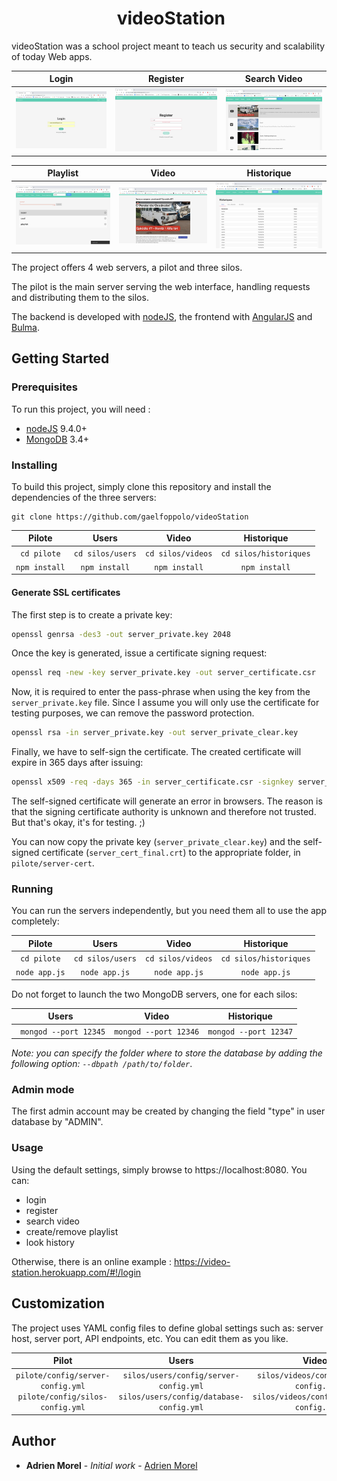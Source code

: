 <h1 align="center">
​    videoStation
</h1>



videoStation was a school project meant to teach us security and scalability of today Web apps.

|            Login            |            Register             |            Search Video            |
| :-------------------------: | :-------------------------: | :-------------------------: |
| ![Screen0](login.png) | ![Screen1](register.png) | ![Screen2](searchvideo.png) |

|            Playlist            |            Video             |            Historique            |
| :-------------------------: | :-------------------------: | :-------------------------: |
| ![Screen0](playlist.png) | ![Screen1](video.png) | ![Screen2](historique.png) |


The project offers 4 web servers, a pilot and three silos.

The pilot is the main server serving the web interface, handling requests and distributing them to the silos.

The backend is developed with [nodeJS](http://nodejs.org/), the frontend with [AngularJS](https://angularjs.org/) and [Bulma](bulma.io).

## Getting Started

### Prerequisites

To run this project, you will need :

- [nodeJS](http://nodejs.org/) 9.4.0+
- [MongoDB](https://www.mongodb.com/) 3.4+

### Installing

To build this project, simply clone this repository and install the dependencies of the three servers:

```shell
git clone https://github.com/gaelfoppolo/videoStation
```

|     Pilote     |      Users       |      Video       |      Historique       |
| :-----------: | :--------------: | :--------------: | :--------------: |
|  `cd pilote`  | `cd silos/users` | `cd silos/videos` | `cd silos/historiques` |
| `npm install` |  `npm install`   |  `npm install`   |  `npm install`   |

#### Generate SSL certificates

The first step is to create a private key:

```sh
openssl genrsa -des3 -out server_private.key 2048
```

Once the key is generated, issue a certificate signing request:

```sh
openssl req -new -key server_private.key -out server_certificate.csr
```

Now, it is required to enter the pass-phrase when using the key from the `server_private.key` file. Since I assume you will only use the certificate for testing purposes, we can remove the password protection. 

```sh
openssl rsa -in server_private.key -out server_private_clear.key
```

Finally, we have to self-sign the certificate. The created certificate will expire in 365 days after issuing:

```sh
openssl x509 -req -days 365 -in server_certificate.csr -signkey server_private_clear.key -out server_cert_final.crt
```

The self-signed certificate will generate an error in browsers. The reason is that the 
signing certificate authority is unknown and therefore not trusted. But that's okay, it's for testing. ;)

You can now copy the private key (`server_private_clear.key`) and the self-signed certificate (`server_cert_final.crt`)  to the appropriate folder, in `pilote/server-cert`.

### Running

You can run the servers independently, but you need them all to use the app completely:

|     Pilote     |      Users       |      Video       |      Historique       |
| :-----------: | :--------------: | :--------------: | :--------------: |
|  `cd pilote`  | `cd silos/users` | `cd silos/videos` | `cd silos/historiques` |
| `node app.js` |  `node app.js`   |  `node app.js`   |  `node app.js`   |

Do not forget to launch the two MongoDB servers, one for each silos:

|         Users          |         Video         |         Historique         |
| :--------------------: | :-------------------: | :-------------------: |
| ` mongod --port 12345` | `mongod --port 12346` | `mongod --port 12347` |

_Note: you can specify the folder where to store the database by adding the following option: `--dbpath /path/to/folder`_.
### Admin mode
The first admin account may be created by changing the field "type" in user database by "ADMIN".
### Usage

Using the default settings, simply browse to https://localhost:8080. You can:

- login
- register
- search video
- create/remove playlist
- look history

Otherwise, there is an online example : https://video-station.herokuapp.com/#!/login

## Customization

The project uses YAML config files to define global settings such as: server host, server port, API endpoints, etc. You can edit them as you like.

|                  Pilot                   |                  Users                   |                  Videos                   |                  Historiques                   |
| :--------------------------------------: | :--------------------------------------: | :--------------------------------------: | :--------------------------------------: |
| `pilote/config/server-config.yml` `pilote/config/silos-config.yml` | `silos/users/config/server-config.yml` `silos/users/config/database-config.yml` | `silos/videos/config/server-config.yml` `silos/videos/config/database-config.yml` | `silos/historiques/config/server-config.yml` `silos/historiques/config/database-config.yml` |


## Author

- **Adrien Morel** - *Initial work* - [Adrien Morel](https://github.com/adrienmorel)


